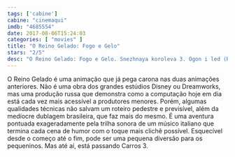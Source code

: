 ```yaml
---
tags: ['cabine']
cabine: "cinemaqui"
imdb: "4685554"
date: 2017-08-06T15:24:03
categories: [ "movies" ]
title: "O Reino Gelado: Fogo e Gelo"
stars: "2/5"
desc: "O Reino Gelado: Fogo e Gelo. Snezhnaya koroleva 3. Ogon i led (Russia, 2016). Dirigido por Aleksey Tsitsilin. Escrito por Andrey Korenkov, Robert Lence, Vladimir Nikolaev, Aleksey Tsitsilin, Aleksey Zamyslov. Com Alyson Leigh Rosenfeld (Baby Troll), Ivan Okhlobystin (Orm), Garik Kharlamov (General Arrog), Graham Halstead (Rollan), Olga Zubkova (Babushka Orma)."
---
```

O Reino Gelado é uma animação que já pega carona nas duas animações anteriores. Não é uma obra dos grandes estúdios Disney ou Dreamworks, mas uma produção russa que demonstra como a computação hoje em dia está cada vez mais acessível a produtores menores. Porém, algumas qualidades técnicas não salvam um roteiro pedestre e previsível, além da medíocre dublagem brasileira, que faz mais do mesmo. É uma aventura pontuada exageradamente pela trilha sonora de um músico italiano que termina cada cena de humor com o toque mais clichê possível. Esquecível desde o começo até o fim, pode ser uma pequena diversão para os pequeninos. Mas até aí, está passando Carros 3.
